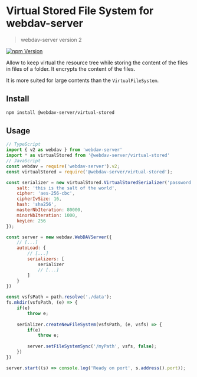 # Virtual Stored File System for webdav-server
> webdav-server version 2

[![npm Version](https://img.shields.io/npm/v/@webdav-server/virtual-stored.svg)](https://www.npmjs.com/package/@webdav-server/virtual-stored)

Allow to keep virtual the resource tree while storing the content of the files in files of a folder. It encrypts the content of the files.

It is more suited for large contents than the `VirtualFileSystem`.

## Install

```bash
npm install @webdav-server/virtual-stored
```

## Usage

```javascript
// TypeScript
import { v2 as webdav } from 'webdav-server'
import * as virtualStored from '@webdav-server/virtual-stored'
// JavaScript
const webdav = require('webdav-server').v2;
const virtualStored = require('@webdav-server/virtual-stored');

const serializer = new virtualStored.VirtualStoredSerializer('password', {
    salt: 'this is the salt of the world',
    cipher: 'aes-256-cbc',
    cipherIvSize: 16,
    hash: 'sha256',
    masterNbIteration: 80000,
    minorNbIteration: 1000,
    keyLen: 256
});

const server = new webdav.WebDAVServer({
    // [...]
    autoLoad: {
        // [...]
        serializers: [
            serializer
            // [...]
        ]
    }
})

const vsfsPath = path.resolve('./data');
fs.mkdir(vsfsPath, (e) => {
    if(e)
        throw e;
    
    serializer.createNewFileSystem(vsfsPath, (e, vsfs) => {
        if(e)
            throw e;
        
        server.setFileSystemSync('/myPath', vsfs, false);
    })
})

server.start((s) => console.log('Ready on port', s.address().port));
```
